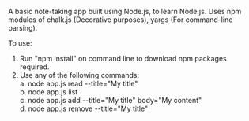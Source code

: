 A basic note-taking app built using Node.js, to learn Node.js. Uses npm modules of chalk.js (Decorative purposes), yargs (For command-line parsing).

To use:
1. Run "npm install" on command line to download npm packages required.
2. Use any of the following commands: <br/>
   a. node app.js read --title="My title"<br/>
   b. node app.js list<br/>
   c. node app.js add --title="My title" body="My content"<br/>
   d. node app.js remove --title="My title"<br/>
   

